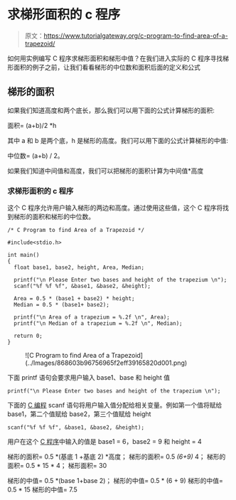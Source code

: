 # 求梯形面积的 c 程序

> 原文：<https://www.tutorialgateway.org/c-program-to-find-area-of-a-trapezoid/>

如何用实例编写 C 程序求梯形面积和梯形中值？在我们进入实际的 C 程序寻找梯形面积的例子之前，让我们看看梯形的中位数和面积后面的定义和公式

## 梯形的面积

如果我们知道高度和两个底长，那么我们可以用下面的公式计算梯形的面积:

面积= (a+b)/2 *h

其中 a 和 b 是两个底，h 是梯形的高度。我们可以用下面的公式计算梯形的中值:

中位数= (a+b) / 2。

如果我们知道中间值和高度，我们可以把梯形的面积计算为中间值*高度

### 求梯形面积的 c 程序

这个 C 程序允许用户输入梯形的两边和高度。通过使用这些值，这个 C 程序将找到梯形的面积和梯形的中位数。

```
/* C Program to find Area of a Trapezoid */

#include<stdio.h>

int main()
{
  float base1, base2, height, Area, Median;

  printf("\n Please Enter two bases and height of the trapezium \n");
  scanf("%f %f %f", &base1, &base2, &height);

  Area = 0.5 * (base1 + base2) * height;
  Median = 0.5 * (base1+ base2);

  printf("\n Area of a trapezium = %.2f \n", Area);
  printf("\n Median of a trapezium = %.2f \n", Median);

  return 0;
}
```

<figure class="wp-block-image">![C Program to find Area of a Trapezoid](../Images/868603b96756965f2eff39165820d001.png)</figure>

下面 printf 语句会要求用户输入 base1、base 和 height 值

```
printf("\n Please Enter two bases and height of the trapezium \n");

```

下面的 [C 编程](https://www.tutorialgateway.org/c-programming/) scanf 语句将用户输入值分配给相关变量。例如第一个值将赋给 base1，第二个值赋给 base2，第三个值赋给 height

```
scanf("%f %f %f", &base1, &base2, &height);
```

用户在这个 [C 程序](https://www.tutorialgateway.org/c-programming-examples/)中输入的值是 base1 = 6，base2 = 9 和 height = 4

梯形的面积= 0.5 *(基底 1 +基底 2) *高度；
梯形的面积= 0.5 *(6+9)* 4；
梯形的面积= 0.5 * 15 * 4；
梯形面积= 30

梯形的中值= 0.5 *(base 1+base 2)；
梯形的中值= 0.5 * (6 + 9)
梯形的中值= 0.5 * 15
梯形的中值= 7.5